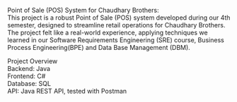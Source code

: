 Point of Sale (POS) System for Chaudhary Brothers:
<br/> This project is a robust Point of Sale (POS) system developed during our 4th semester, designed to streamline retail operations for Chaudhary Brothers. The project felt like a real-world experience, applying techniques we learned in our Software Requirements Engineering (SRE) course, Business Process Engineering(BPE) and Data Base Management (DBM).

Project Overview
<br/>Backend: Java
<br/>Frontend: C#
<br/>Database: SQL
<br/>API: Java REST API, tested with Postman
